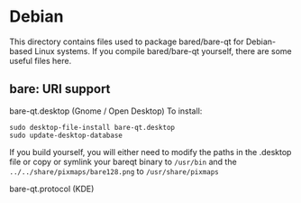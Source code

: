 
Debian
====================
This directory contains files used to package bared/bare-qt
for Debian-based Linux systems. If you compile bared/bare-qt yourself, there are some useful files here.

## bare: URI support ##


bare-qt.desktop  (Gnome / Open Desktop)
To install:

	sudo desktop-file-install bare-qt.desktop
	sudo update-desktop-database

If you build yourself, you will either need to modify the paths in
the .desktop file or copy or symlink your bareqt binary to `/usr/bin`
and the `../../share/pixmaps/bare128.png` to `/usr/share/pixmaps`

bare-qt.protocol (KDE)

